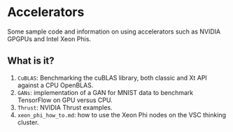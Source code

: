 # Accelerators
Some sample code and information on using accelerators such as NVIDIA GPGPUs and Intel Xeon
Phis.

## What is it?
1. `CuBLAS`: Benchmarking the cuBLAS library, both classic and Xt API
    against a CPU OpenBLAS.
1. `GANs`: implementation of a GAN for MNIST data to benchmark
    TensorFlow on GPU versus CPU.
1. `Thrust`: NVIDIA Thrust examples.
1. `xeon_phi_how_to.md`: how to use the Xeon Phi nodes on the VSC
    thinking cluster.

